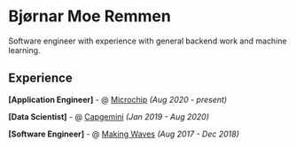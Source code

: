 # Bjørnar Moe Remmen

Software engineer with experience with general backend work and machine learning. 

## Experience

**\[Application Engineer\]** - @ [Microchip](https://www.capgemini.com/no-no/) _(Aug 2020 - present)_

**\[Data Scientist\]** - @ [Capgemini](https://www.capgemini.com/no-no/) _(Jan 2019 - Aug 2020)_

**\[Software Engineer\]** - @ [Making Waves](https://www.makingwaves.com/) _(Aug 2017 - Dec 2018)_

